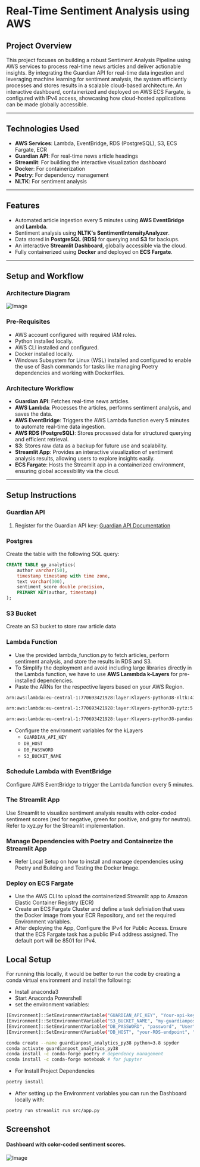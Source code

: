 # Real-Time Sentiment Analysis using AWS

## Project Overview
This project focuses on building a robust Sentiment Analysis Pipeline using AWS services to process real-time news articles and deliver actionable insights. By integrating the Guardian API for real-time data ingestion and leveraging machine learning for sentiment analysis, the system efficiently processes and stores results in a scalable cloud-based architecture. An interactive dashboard, containerized and deployed on AWS ECS Fargate, is configured with IPv4 access, showcasing how cloud-hosted applications can be made globally accessible.

---

## Technologies Used
- **AWS Services**: Lambda, EventBridge, RDS (PostgreSQL), S3, ECS Fargate, ECR
- **Guardian API**: For real-time news article headings
- **Streamlit**: For building the interactive visualization dashboard
- **Docker**: For containerization
- **Poetry**: For dependency management
- **NLTK**: For sentiment analysis

---

## Features
- Automated article ingestion every 5 minutes using **AWS EventBridge** and **Lambda**.
- Sentiment analysis using **NLTK's SentimentIntensityAnalyzer**.
- Data stored in **PostgreSQL (RDS)** for querying and **S3** for backups.
- An interactive **Streamlit Dashboard**, globally accessible via the cloud.
- Fully containerized using **Docker** and deployed on **ECS Fargate**.

---

## Setup and Workflow

### Architecture Diagram
![Image](https://github.com/user-attachments/assets/a7eeaf45-423a-4afa-8a8d-84f2c641ecd7)

### Pre-Requisites
- AWS account configured with required IAM roles.
- Python installed locally.
- AWS CLI installed and configured.
- Docker installed locally.
- Windows Subsystem for Linux (WSL) installed and configured to enable the use of Bash commands for tasks like managing Poetry dependencies and working with Dockerfiles.

### Architecture Workflow
- **Guardian API**: Fetches real-time news articles.
- **AWS Lambda**: Processes the articles, performs sentiment analysis, and saves the data.
- **AWS EventBridge**: Triggers the AWS Lambda function every 5 minutes to automate real-time data ingestion.
- **AWS RDS (PostgreSQL)**: Stores processed data for structured querying and efficient retrieval.
- **S3**: Stores raw data as a backup for future use and scalability.
- **Streamlit App**: Provides an interactive visualization of sentiment analysis results, allowing users to explore insights easily.
- **ECS Fargate**: Hosts the Streamlit app in a containerized environment, ensuring global accessibility via the cloud.

---

## Setup Instructions

### Guardian API
1. Register for the Guardian API key: [Guardian API Documentation](https://open-platform.theguardian.com/documentation/)

### Postgres
Create the table with the following SQL query:

```sql
CREATE TABLE gp_analytics(
    author varchar(50),
    timestamp timestamp with time zone,
    text varchar(300),
    sentiment_score double precision,
    PRIMARY KEY(author, timestamp)
);
```
### S3 Bucket
Create an S3 bucket to store raw article data

### Lambda Function
- Use the provided lambda_function.py to fetch articles, perform sentiment analysis, and store the results in RDS and S3.
- To Simplify the deployment and avoid including large libraries directly in the Lambda function, we have to use **AWS Lammbda k-Layers** for pre-installed dependencies.
- Paste the ARNs for the respective layers based on your AWS Region.
```bash
arn:aws:lambda:eu-central-1:770693421928:layer:Klayers-python38-nltk:47
```
```bash 
arn:aws:lambda:eu-central-1:770693421928:layer:Klayers-python38-pytz:5
```
```bash 
arn:aws:lambda:eu-central-1:770693421928:layer:Klayers-python38-pandas:37
```

- Configure the environment variables for the kLayers
    - `GUARDIAN_API_KEY`
    - `DB_HOST`
    - `DB_PASSWORD`
    - `S3_BUCKET_NAME`
      
### Schedule Lambda with EventBridge
Configure AWS EventBridge to trigger the Lambda function every 5 minutes.

### The Streamlit App
Use Streamlit to visualize sentiment analysis results with color-coded sentiment scores (red for negative, green for positive, and gray for neutral). Refer to xyz.py for the Streamlit implementation.

### Manage Dependencies with Poetry and Containerize the Streamlit App
- Refer Local Setup on how to install and manage dependencies using Poetry and Building and Testing the Docker Image.

### Deploy on ECS Fargate
- Use the AWS CLI to upload the containerized Streamlit app to Amazon Elastic Container Registry (ECR)
- Create an ECS Fargate Cluster and define a task definiation that uses the Docker image from your ECR Repository, and set the required Environment variables.
- After deploying the App, Configure the IPv4 for Public Access. Ensure that the ECS Fargate task has a public IPv4 address assigned. The default port will be 8501 for IPv4.

## Local Setup
For running this locally, it would be better to run the code by creating a conda virtual environment and install the following:
- Install anaconda3
- Start Anaconda Powershell
- set the environment variables:
```bash
[Environment]::SetEnvironmentVariable("GUARDIAN_API_KEY", "Your-api-key", "User")
[Environment]::SetEnvironmentVariable("S3_BUCKET_NAME", "my-guardianpost-analytics-storage", "User")
[Environment]::SetEnvironmentVariable("DB_PASSWORD", "password", "User")
[Environment]::SetEnvironmentVariable("DB_HOST", "your-RDS-endpoint", "User")
```

```bash
conda create --name guardianpost_analytics_py38 python=3.8 spyder
conda activate guardianpost_analytics_py38
conda install -c conda-forge poetry # dependency management
conda install -c conda-forge notebook # for jupyter
```

- For Install Project Dependencies
```bash
poetry install
```   

- After setting up the Environment variables you can run the Dashboard locally with:
```bash
poetry run streamlit run src/app.py
```   

## Screenshot
#### Dashboard with color-coded sentiment scores.
![Image](https://github.com/user-attachments/assets/ed572b83-4c3c-4d6f-8e95-da12a78c6faf)


